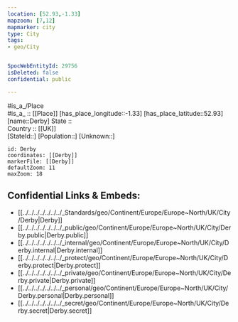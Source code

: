 ```yaml
---
location: [52.93,-1.33] 
mapzoom: [7,12] 
mapmarker: city 
type: City
tags:
- geo/City


SpocWebEntityId: 29756
isDeleted: false
confidential: public

---
```

#is_a_/Place  
#is_a_ :: [[Place]] 
[has_place_longitude::-1.33] 
[has_place_latitude::52.93] 
[name::Derby] 
State ::  
Country :: [[UK]]  
[StateId::] 
[Population::] 
[Unknown::] 


```leaflet
id: Derby
coordinates: [[Derby]] 
markerFile: [[Derby]] 
defaultZoom: 11 
maxZoom: 18
```


## Confidential Links & Embeds: 
- [[../../../../../../../_Standards/geo/Continent/Europe/Europe~North/UK/City/Derby|Derby]] 
- [[../../../../../../../_public/geo/Continent/Europe/Europe~North/UK/City/Derby.public|Derby.public]] 
- [[../../../../../../../_internal/geo/Continent/Europe/Europe~North/UK/City/Derby.internal|Derby.internal]] 
- [[../../../../../../../_protect/geo/Continent/Europe/Europe~North/UK/City/Derby.protect|Derby.protect]] 
- [[../../../../../../../_private/geo/Continent/Europe/Europe~North/UK/City/Derby.private|Derby.private]] 
- [[../../../../../../../_personal/geo/Continent/Europe/Europe~North/UK/City/Derby.personal|Derby.personal]] 
- [[../../../../../../../_secret/geo/Continent/Europe/Europe~North/UK/City/Derby.secret|Derby.secret]] 
